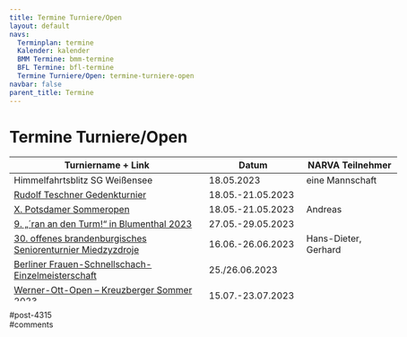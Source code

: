 ```yaml
---
title: Termine Turniere/Open 
layout: default
navs:
  Terminplan: termine
  Kalender: kalender
  BMM Termine: bmm-termine
  BFL Termine: bfl-termine
  Termine Turniere/Open: termine-turniere-open
navbar: false
parent_title: Termine
---
```

<div class="post-4315 page type-page status-publish hentry" id="post-4315">
<h1 class="entry-title">Termine Turniere/Open</h1>
<div class="entry-content">
<table class="clean swiss footable" style="height: 258px; width: 790px;">
<thead>
<tr style="height: 18px;">
<th style="width: 332px; height: 18px;">Turniername + Link</th>
<th style="width: 158px; height: 18px;">Datum</th>
<th nowrap="nowrap" style="width: 154px; height: 18px;">NARVA Teilnehmer</th>
</tr>
</thead>
<tbody>
<tr style="height: 24px;">
<td>Himmelfahrtsblitz SG Weißensee</td>
<td>18.05.2023</td>
<td>eine Mannschaft</td>
</tr>
<tr style="height: 24px;">
<td><a href="https://www.sglasker.de/news/8257/rudolf-teschner-turnier-zu-himmelfahrt-2023.html" rel="noopener" target="_blank">Rudolf Teschner Gedenkturnier</a></td>
<td>18.05.-21.05.2023</td>
<td></td>
</tr>
<tr style="height: 24px;">
<td><a href="http://psv-mitte.de/" rel="noopener" target="_blank">X. Potsdamer Sommeropen</a></td>
<td>18.05.-21.05.2023</td>
<td>Andreas</td>
</tr>
<tr style="height: 24px;">
<td><a href="https://scwittstock.de/ranandenturm" rel="noopener" target="_blank">9. „´ran an den Turm!“ in Blumenthal 2023</a></td>
<td>27.05.-29.05.2023</td>
<td></td>
</tr>
<tr style="height: 24px;">
<td><a href="https://www.seniorenschach-brandenburg.de/2022/10/25/30-offenes-brandenburgisches-seniorenturnier-2023/" rel="noopener" target="_blank">30. offenes brandenburgisches Seniorenturnier Miedzyzdroje</a></td>
<td>16.06.-26.06.2023</td>
<td>Hans-Dieter, Gerhard</td>
</tr>
<tr style="height: 24px;">
<td><a href="https://www.berlinerschachverband.de/entry/berliner-frauen-schnellschach-einzelmeisterschaft-am-24-25-06-2023.html" rel="noopener" target="_blank">Berliner Frauen-Schnellschach-Einzelmeisterschaft</a></td>
<td>25./26.06.2023</td>
<td></td>
</tr>
<tr style="height: 24px;">
<td><a href="https://www.schachclubkreuzberg.de/werner-ott-open-kreuzberger-sommer-2023/" rel="noopener" target="_blank">Werner-Ott-Open – Kreuzberger Sommer 2023</a></td>
<td>15.07.-23.07.2023</td>
<td></td>
</tr>
<tr style="height: 24px;">
<td><a href="https://schachverein-erftstadt.de/" rel="noopener" target="_blank">Brötchenturnier Erftstadt</a></td>
<td>15.09.2023</td>
<td>eine Mannschaft</td>
</tr>
<tr style="height: 24px;">
<td><a href="https://www.deutschlandcup.org/" rel="noopener" target="_blank">Cup der Deutschen Einheit</a></td>
<td>29.09.-05.10.2023</td>
<td>Hans-Dieter, Ulrich</td>
</tr>
<tr style="height: 24px;">
<td><strong>Kurt-Richter-Gedenkturnier 2023</strong></td>
<td>27.10.-29.10.2023</td>
<td></td>
</tr>
<tr style="height: 24px;">
<td><a href="http://www.falkenseer-open.de/" rel="noopener" target="_blank">Falkenseer Open 2023</a></td>
<td>03.11.-05.11.2023</td>
<td></td>
</tr>
</tbody>
</table>
</div><!-- .entry-content -->
</div> #post-4315 
<div id="comments">
</div> #comments 
